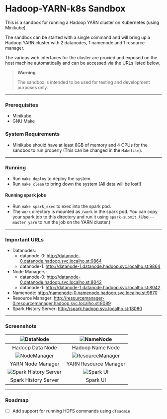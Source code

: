 # Hadoop-YARN-k8s Sandbox

This is a sandbox for running a Hadoop YARN cluster on Kubernetes (using Minikube).

The sandbox can be started with a single command and will bring up a Hadoop YARN cluster with 2 datanodes, 1 namenode and 1 resource manager.

The various web interfaces for the cluster are proxied and exposed on the host machine automatically and can be accessed via the URLs listed below.

> **Warning**
>
> The sandbox is intended to be used for testing and development purposes only.

---

### Prerequisites
* Minikube
* GNU Make

### System Requirements
* Minikube should have at least 8GB of memory and 4 CPUs for the sandbox to run properly (This can be changed in the `Makefile`).

---

### Running
* Run `make deploy` to deploy the system.
* Run `make clean` to bring down the system (All data will be lost!)

#### Running spark jobs
* Run `make spark_exec` to exec into the spark pod.
* The `work` directory is mounted as `/work` in the spark pod. You can copy your spark job to this directory and run it using `spark-submit`. (Use `--master yarn` to run the job on the YARN cluster.)

---

### Important URLs
* Datanodes:
    * datanode-0: http://datanode-0.datanode.hadoop.svc.localho.st:9864
    * datanode-1: http://datanode-1.datanode.hadoop.svc.localho.st:9864
* Node Managers:
    * datanode-0: http://datanode-0.datanode.hadoop.svc.localho.st:8042
    * datanode-1: http://datanode-1.datanode.hadoop.svc.localho.st:8042
* Namenode: http://namenode-0.namenode.hadoop.svc.localho.st:9870
* Resource Manager: http://resourcemanager-0.resourcemanager.hadoop.svc.localho.st:8089
* Spark History Server: http://spark.hadoop.svc.localho.st:18080

---

### Screenshots

| ![DataNode](https://i.imgur.com/PcLl4f4.png) | ![NameNode](https://i.imgur.com/RSJHLyp.png) |
|:--:|:--:|
| Hadoop Data Node | Hadoop Name Node |
| ![NodeManager](https://i.imgur.com/gR65OSv.png) | ![ResourceManager](https://i.imgur.com/CJ4LXjY.png) |
| YARN Node Manager | YARN Resource Manager |
| ![Spark History Server](https://i.imgur.com/JTQwd0d.png) | ![Spark UI](https://i.imgur.com/PaB6Jze.png) |
| Spark History Server | Spark UI |

---

### Roadmap
- [ ] Add support for running HDFS commands using `dfsadmin`
